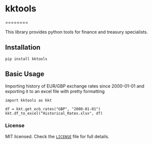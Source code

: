 # kktools


========

This library provides python tools for finance and treasury specialists.

## Installation

`pip install kktools`

## Basic Usage

Importing history of EUR/GBP exchange rates since 2000-01-01 and exporting it to an excel file with pretty formatting

```
import kktools as kkt

df = kkt.get_ecb_rates("GBP", "2000-01-01")
kkt.df_to_excel("Historical_Rates.xlsx", df)
```

### License
MIT licensed. Check the [`LICENSE`](https://github.com/khorevkp/KK_Tools/blob/master/LICENSE) file for full details.
